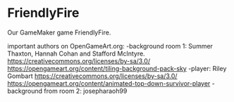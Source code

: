 # FriendlyFire
Our GameMaker game FriendlyFire.


important authors on OpenGameArt.org:
-background room 1: Summer Thaxton, Hannah Cohan and Stafford McIntyre. https://creativecommons.org/licenses/by-sa/3.0/ https://opengameart.org/content/tiling-background-pack-sky
-player: Riley Gombart https://creativecommons.org/licenses/by-sa/3.0/ https://opengameart.org/content/animated-top-down-survivor-player
-background from room 2: josepharaoh99 
